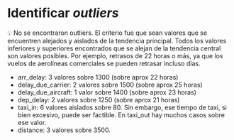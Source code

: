 # **Identificar *outliers***

<aside>
💡 No se encontraron outliers. El criterio fue que sean valores que se encuentren alejados y aislados de la tendencia principal. Todos los valores inferiores y superiores encontrados que se alejan de la tendencia central son valores posibles. Por ejemplo, retrasos de 22 horas o más, ya que los vuelos de aerolíneas comerciales se pueden retrasar incluso días.

- arr_delay: 3 valores sobre 1300 (sobre aprox 22 horas)
- delay_due_carrier: 2 valores sobre 1500 (sobre aprox 25 horas)
- delay_due_aircraft: 1 valor sobre 1400 (sobre aprox 23 horas)
- dep_delay: 2 valores sobre 1250 (sobre aprox 21 horas)
- taxi_in: 6 valores aislados sobre 80. Sin embargo, ese tiempo de taxi, si bien excesivo, puede ser factible. En taxi_out hay muchos casos sobre ese valor.
- distance: 3 valores sobre 3500.
</aside>
